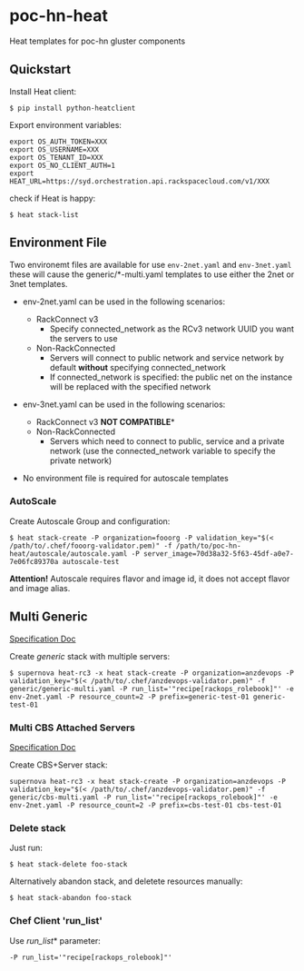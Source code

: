 poc-hn-heat
===========

Heat templates for poc-hn gluster components

## Quickstart

Install Heat client:

```
$ pip install python-heatclient
```

Export environment variables:

```
export OS_AUTH_TOKEN=XXX
export OS_USERNAME=XXX
export OS_TENANT_ID=XXX
export OS_NO_CLIENT_AUTH=1
export HEAT_URL=https://syd.orchestration.api.rackspacecloud.com/v1/XXX
```

check if Heat is happy:

```
$ heat stack-list
```

## Environment File

Two environemt files are available for use ```env-2net.yaml``` and ```env-3net.yaml``` these will cause the generic/*-multi.yaml templates to use either the 2net or 3net templates.

- env-2net.yaml can be used in the following scenarios:
  - RackConnect v3
    - Specify connected_network as the RCv3 network UUID you want the servers to use
  - Non-RackConnected
    - Servers will connect to public network and service network by default **without** specifying connected_network
    - If connected_network is specified: the public net on the instance will be replaced with the specified network
- env-3net.yaml can be used in the following scenarios:
  - RackConnect v3 **NOT COMPATIBLE***
  - Non-RackConnected
    - Servers which need to connect to public, service and a private network (use the connected_network variable to specify the private network)

- No environment file is required for autoscale templates

### AutoScale

Create Autoscale Group and configuration:

```
$ heat stack-create -P organization=fooorg -P validation_key="$(< /path/to/.chef/fooorg-validator.pem)" -f /path/to/poc-hn-heat/autoscale/autoscale.yaml -P server_image=70d38a32-5f63-45df-a0e7-7e06fc89370a autoscale-test
```

**Attention!** Autoscale requires flavor and image id, it does not accept flavor
and image alias.

## Multi Generic

[Specification Doc](docs/generic-multi.yaml)

Create *generic* stack with multiple servers:

```
$ supernova heat-rc3 -x heat stack-create -P organization=anzdevops -P validation_key="$(< /path/to/.chef/anzdevops-validator.pem)" -f generic/generic-multi.yaml -P run_list='"recipe[rackops_rolebook]"' -e env-2net.yaml -P resource_count=2 -P prefix=generic-test-01 generic-test-01
```

### Multi CBS Attached Servers

[Specification Doc](docs/cbs-multi.yaml)

Create CBS+Server stack:

```
supernova heat-rc3 -x heat stack-create -P organization=anzdevops -P validation_key="$(< /path/to/.chef/anzdevops-validator.pem)" -f generic/cbs-multi.yaml -P run_list='"recipe[rackops_rolebook]"' -e env-2net.yaml -P resource_count=2 -P prefix=cbs-test-01 cbs-test-01
```

### Delete stack

Just run:

```
$ heat stack-delete foo-stack
```

Alternatively abandon stack, and deletete resources manually:

```
$ heat stack-abandon foo-stack
```

### Chef Client 'run_list'

Use *run_list** parameter:

```
-P run_list='"recipe[rackops_rolebook]"'
```
